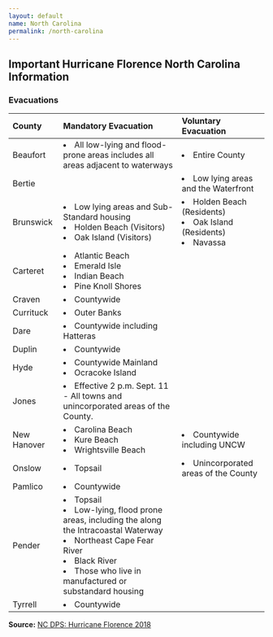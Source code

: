 ```yaml
---
layout: default
name: North Carolina
permalink: /north-carolina
---
```


## Important Hurricane Florence North Carolina Information

### Evacuations

| County         | Mandatory Evacuation | Voluntary Evacuation |
| :------------- | :------------------- | :------------------- |
| Beaufort       | <li>All low-lying and flood-prone areas includes all areas adjacent to waterways</li> | <li>Entire County</liL> |
| Bertie         |                      | <li>Low lying areas and the Waterfront</li> |
| Brunswick      | <li>Low lying areas and Sub-Standard housing<li>Holden Beach (Visitors)</li><li>Oak Island (Visitors)</li> | <li>Holden Beach (Residents)</li><li>Oak Island (Residents)</li><li>Navassa</li> |
| Carteret       | <li>Atlantic Beach</li><li>Emerald Isle</li><li>Indian Beach</li><li>Pine Knoll Shores</li> | |
| Craven         | <li>Countywide</li>  |                      |
| Currituck      | <li>Outer Banks</li> |                      |
| Dare           | <li>Countywide including Hatteras</li> |    |
| Duplin         | <li>Countywide</li>  |                      |
| Hyde           | <li>Countywide Mainland<li>Ocracoke Island</li> | |
| Jones          | <li>Effective 2 p.m. Sept. 11 - All towns and unincorporated areas of the County.</li> | |
| New Hanover    | <li>Carolina Beach</li><li>Kure Beach</li><li>Wrightsville Beach</li> | <li>Countywide including UNCW</li> |
| Onslow         | <li>Topsail</li>               | <li>Unincorporated areas of the County</li>                     |
| Pamlico        | <li>Countywide</li>                     |                      |
| Pender         | <li>Topsail</li><li>Low-lying, flood prone areas, including the along the Intracoastal Waterway</li><li>Northeast Cape Fear River</li><li>Black River<li>Those who live in manufactured or substandard housing</li> | |
| Tyrrell        | <li>Countywide</li>  | &nbsp;               |


**Source:** [NC DPS: Hurricane Florence 2018](https://www.ncdps.gov/florence)